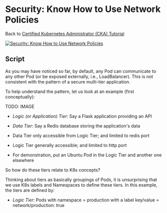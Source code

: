# Security: Know How to Use Network Policies

Back to [Certified Kubernetes Administrator (CKA) Tutorial](https://github.com/larkintuckerllc/k8s-cka-tutorial)

[![Security: Know How to Use Network Policies](http://img.youtube.com/vi/XXXXX/0.jpg)]()

## Script

As you may have noticed so far, by default, any Pod can communicate to any other Pod (or be exposed externally, i.e., LoadBalancer). This is not consistent with the pattern of a secure multi-tier application.

To help understand the pattern, let us look at an example (first conceptually):

TODO: IMAGE

* *Logic (or Application) Tier*: Say a Flask application providing an API

* *Data Tier*: Say a Redis database storing the application's data

* Data Tier only accessible from Logic Tier; and limited to redis port

* Logic Tier generally accessible; and limited to http port

* For demonstration, put an Ubuntu Pod in the Logic Tier and another one elsewhere

So how do these tiers relate to K8s concepts?

Thinking about tiers as basically groupings of Pods, it is unsurprising that we use K8s labels and Namespaces to define these tiers. In this example, the tiers are defined by:

* *Logic Tier*: Pods with namespace = production with a label key/value = network/production: true

